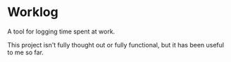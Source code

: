 # Worklog

A tool for logging time spent at work.

This project isn't fully thought out or fully functional, but it 
has been useful to me so far.

